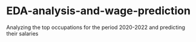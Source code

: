 # EDA-analysis-and-wage-prediction
Analyzing the top occupations for the period 2020-2022 and predicting their salaries
